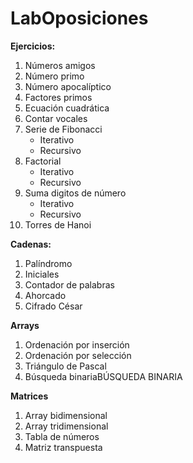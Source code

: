 # LabOposiciones

**Ejercicios:**
1. Números amigos
2. Número primo
3. Número apocalíptico
4. Factores primos
5. Ecuación cuadrática
6. Contar vocales
7. Serie de Fibonacci
    - Iterativo
    - Recursivo
8. Factorial
     - Iterativo
     - Recursivo
9. Suma digitos de número
     - Iterativo
     - Recursivo
10. Torres de Hanoi  

**Cadenas:**
1. Palíndromo
2. Iniciales
3. Contador de palabras
4. Ahorcado
5. Cifrado César

**Arrays**
1. Ordenación por inserción
2. Ordenación por selección
3. Triángulo de Pascal
4. Búsqueda binariaBÚSQUEDA	BINARIA

**Matrices**
1. Array bidimensional 
2. Array tridimensional
3. Tabla de números
4. Matriz transpuesta
